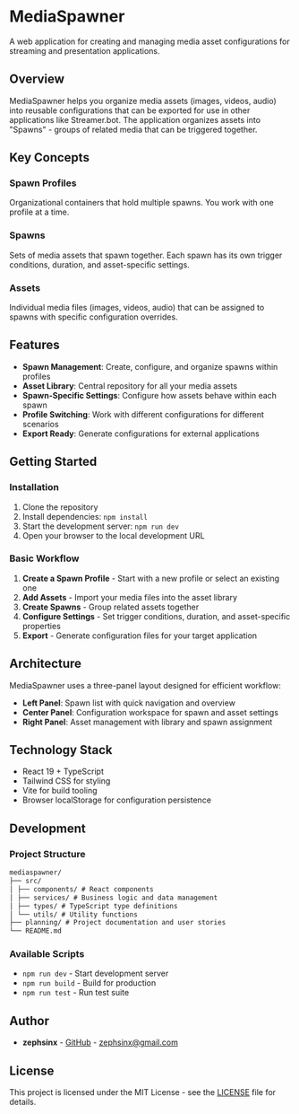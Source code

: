 # MediaSpawner

A web application for creating and managing media asset configurations for streaming and presentation applications.

## Overview

MediaSpawner helps you organize media assets (images, videos, audio) into reusable configurations that can be exported for use in other applications like Streamer.bot. The application organizes assets into "Spawns" - groups of related media that can be triggered together.

## Key Concepts

### Spawn Profiles

Organizational containers that hold multiple spawns. You work with one profile at a time.

### Spawns

Sets of media assets that spawn together. Each spawn has its own trigger conditions, duration, and asset-specific settings.

### Assets

Individual media files (images, videos, audio) that can be assigned to spawns with specific configuration overrides.

## Features

- **Spawn Management**: Create, configure, and organize spawns within profiles
- **Asset Library**: Central repository for all your media assets
- **Spawn-Specific Settings**: Configure how assets behave within each spawn
- **Profile Switching**: Work with different configurations for different scenarios
- **Export Ready**: Generate configurations for external applications

## Getting Started

### Installation

1. Clone the repository
2. Install dependencies: `npm install`
3. Start the development server: `npm run dev`
4. Open your browser to the local development URL

### Basic Workflow

1. **Create a Spawn Profile** - Start with a new profile or select an existing one
2. **Add Assets** - Import your media files into the asset library
3. **Create Spawns** - Group related assets together
4. **Configure Settings** - Set trigger conditions, duration, and asset-specific properties
5. **Export** - Generate configuration files for your target application

## Architecture

MediaSpawner uses a three-panel layout designed for efficient workflow:

- **Left Panel**: Spawn list with quick navigation and overview
- **Center Panel**: Configuration workspace for spawn and asset settings
- **Right Panel**: Asset management with library and spawn assignment

## Technology Stack

- React 19 + TypeScript
- Tailwind CSS for styling
- Vite for build tooling
- Browser localStorage for configuration persistence

## Development

### Project Structure

```markdown
mediaspawner/
├── src/
│ ├── components/ # React components
│ ├── services/ # Business logic and data management
│ ├── types/ # TypeScript type definitions
│ └── utils/ # Utility functions
├── planning/ # Project documentation and user stories
└── README.md
```

### Available Scripts

- `npm run dev` - Start development server
- `npm run build` - Build for production
- `npm run test` - Run test suite

## Author

- **zephsinx** - [GitHub](https://github.com/zephsinx) - <zephsinx@gmail.com>

## License

This project is licensed under the MIT License - see the [LICENSE](LICENSE) file for details.
